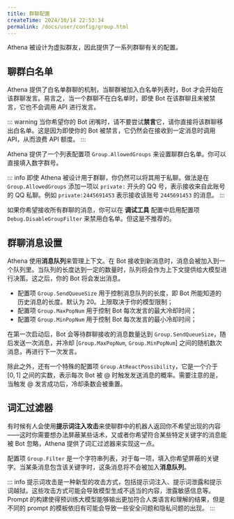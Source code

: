 ```yaml
---
title: 群聊配置
createTime: 2024/10/14 22:53:34
permalink: /docs/user/config/group.html
---
```

Athena 被设计为虚拟群友，因此提供了一系列群聊有关的配置。

## 聊群白名单

Athena 提供了白名单群聊的机制，当聊群被加入白名单列表时，Bot 才会开始在该群聊发言。易言之，当一个群聊不在白名单时，即使 Bot 在该群聊且未被禁言，它也不会调用 API 进行发言。

::: warning
当你希望你的 Bot 闭嘴时，请不要尝试**禁言**它，请你直接将该群聊移出白名单。这是因为即使你的 Bot 被禁言，它仍然会在接收到一定消息时调用 API，从而浪费 API 额度。
:::

Athena 提供了一个列表配置项 `Group.AllowedGroups` 来设置聊群白名单。你可以直接填入数字群号。

::: info
即使 Athena 被设计用于群聊，你仍然可以将其用于私聊。做法是在 `Group.AllowedGroups` 添加一项以 `private:` 开头的 QQ 号，表示接收来自此账号的 QQ 私聊。例如 `private:2445691453` 表示接收该账号 `2445691453` 的消息。
:::

如果你希望接收所有群聊的消息，你可以在 **调试工具** 配置中启用配置项 `Debug.DisableGroupFilter` 来禁用白名单。但这是不推荐的。

## 群聊消息设置

Athena 使用**消息队列**来管理上下文。在 Bot 接收到新消息时，消息会被加入到一个队列里。当队列的长度达到一定的数量时，队列将会作为上下文提供给大模型进行决策。这之后，你的 Bot 将会发出消息。

- 配置项 `Group.SendQueueSize` 用于控制消息队列的长度，即 Bot 所能知道的历史消息的长度。默认为 20。上限取决于你的模型限制；
- 配置项 `Group.MaxPopNum` 用于控制 Bot 每次发言的最大冷却时间；
- 配置项 `Group.MinPopNum` 用于控制 Bot 每次发言的最小冷却时间；

在第一次启动后，Bot 会等待群聊接收的消息数量达到 `Group.SendQueueSize`，随后发送一次消息，并冷却 $[$`Group.MaxPopNum`$,$ `Group.MinPopNum`$]$ 之间的随机数次消息，再进行下一次发言。

除此之外，还有一个特殊的配置项 `Group.AtReactPossibility`，它是一个介于 $[0, 1]$ 之间的实数，表示每次 Bot 被 @ 时触发发送消息的概率。需要注意的是，当触发 @ 发言成功后，冷却条数会被重置。

## 词汇过滤器

有时候有人会使用**提示词注入攻击**来使聊群中的机器人返回你不希望出现的内容——这时你需要想办法屏蔽某些话术，又或者你希望符合某些特定关键字的消息能被 Bot 忽略，Athena 提供了词汇过滤器来实现这一点。

配置项 `Group.Filter` 是一个字符串列表，对于每一项，填入你希望屏蔽的关键字。当某条消息包含该关键字时，这条消息将不会被加入**消息队列**。

::: info
提示词攻击是一种新型的攻击方式，包括提示词注入、提示词泄露和提示词越狱。这些攻击方式可能会导致模型生成不适当的内容，泄露敏感信息等。Prompt 的构建使得预训练大模型能够输出更加符合人类语言和理解的结果，但是不同的 prompt 的模板依旧有可能会导致一些安全问题和隐私问题的出现。
:::

